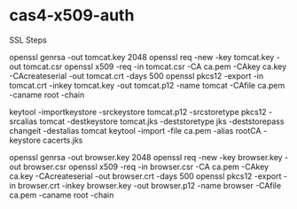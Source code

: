 # cas4-x509-auth

SSL Steps

openssl genrsa -out tomcat.key 2048
openssl req -new -key tomcat.key -out tomcat.csr
openssl x509 -req -in tomcat.csr -CA ca.pem -CAkey ca.key -CAcreateserial -out tomcat.crt -days 500
openssl pkcs12 -export -in tomcat.crt -inkey tomcat.key -out tomcat.p12 -name tomcat -CAfile ca.pem -caname root -chain


keytool -importkeystore -srckeystore tomcat.p12 -srcstoretype pkcs12 -srcalias tomcat -destkeystore tomcat.jks -deststoretype jks -deststorepass changeit -destalias tomcat
keytool -import -file ca.pem -alias rootCA -keystore cacerts.jks

openssl genrsa -out browser.key 2048
openssl req -new -key browser.key -out browser.csr
openssl x509 -req -in browser.csr -CA ca.pem -CAkey ca.key -CAcreateserial -out browser.crt -days 500
openssl pkcs12 -export -in browser.crt -inkey browser.key -out browser.p12 -name browser -CAfile ca.pem -caname root -chain

